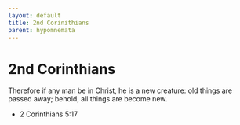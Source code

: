 ```yaml
---
layout: default
title: 2nd Corinithians
parent: hypomnemata
---
```

# 2nd Corinthians

Therefore if any man be in Christ, he is a new creature: old things are passed away; behold, all things are become new.

- 2 Corinthians 5:17